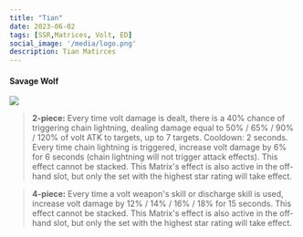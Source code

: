 ```yaml
---
title: "Tian"
date: 2023-06-02
tags: [SSR,Matrices, Volt, ED]
social_image: '/media/logo.png'
description: Tian Matirces
---
```


#### Savage Wolf 

![](https://telegra.ph/file/772439576be48e2f6125c.png)

> **2-piece:** Every time volt damage is dealt, there is a 40% chance of triggering chain lightning, dealing damage equal to 50% / 65% / 90% / 120% of volt ATK to targets, up to 7 targets. Cooldown: 2 seconds. Every time chain lightning is triggered, increase volt damage by 6% for 6 seconds (chain lightning will not trigger attack effects). This effect cannot be stacked. This Matrix's effect is also active in the off-hand slot, but only the set with the highest star rating will take effect.

> **4-piece:** Every time a volt weapon's skill or discharge skill is used, increase volt damage by 12% / 14% / 16% / 18% for 15 seconds. This effect cannot be stacked. This Matrix's effect is also active in the off-hand slot, but only the set with the highest star rating will take effect.

